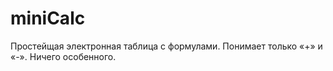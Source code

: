 miniCalc
========

Простейщая электронная таблица с формулами. Понимает только «+» и «-».
Ничего особенного.
